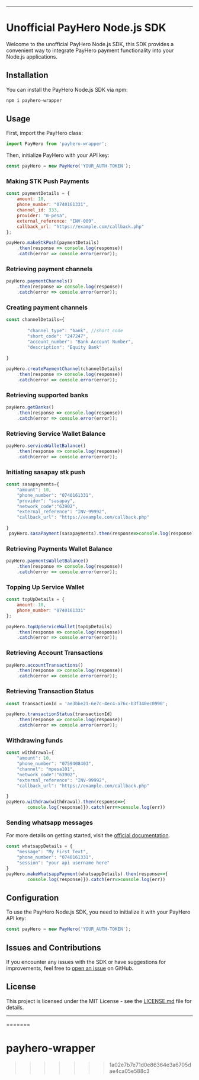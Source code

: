

---

# Unofficial PayHero Node.js SDK

Welcome to the unofficial PayHero Node.js SDK, this SDK provides a convenient way to integrate PayHero payment functionality into your Node.js applications.

## Installation

You can install the PayHero Node.js SDK via npm:

```bash
npm i payhero-wrapper
```

## Usage

First, import the PayHero class:

```javascript
import PayHero from 'payhero-wrapper';
```

Then, initialize PayHero with your API key:

```javascript
const payHero = new PayHero('YOUR_AUTH-TOKEN');
```

### Making STK Push Payments

```javascript
const paymentDetails = {
    amount: 10,
    phone_number: "0740161331",
    channel_id: 333,
    provider: "m-pesa",
    external_reference: "INV-009",
    callback_url: "https://example.com/callback.php"
};

payHero.makeStkPush(paymentDetails)
    .then(response => console.log(response))
    .catch(error => console.error(error));
```

### Retrieving payment channels

```javascript
payHero.paymentChannels()
    .then(response => console.log(response))
    .catch(error => console.error(error));
```


### Creating payment channels

```javascript
const channelDetails={
    
        "channel_type": "bank", //short_code
        "short_code": "247247",
        "account_number": "Bank Account Number",
        "description": "Equity Bank"
      
}

payHero.createPaymentChannel(channelDetails)
    .then(response => console.log(response))
    .catch(error => console.error(error));
```

### Retrieving supported banks

```javascript
payHero.getBanks()
    .then(response => console.log(response))
    .catch(error => console.error(error));
```



### Retrieving Service Wallet Balance

```javascript
payHero.serviceWalletBalance()
    .then(response => console.log(response))
    .catch(error => console.error(error));
```




### Initiating sasapay stk push

```javascript
const sasapayments={ 
    "amount": 10,
    "phone_number": "0740161331",
    "provider": "sasapay", 
    "network_code":"63902",
    "external_reference": "INV-99992",
    "callback_url": "https://example.com/callback.php"

}
 payHero.sasaPayment(sasapayments).then(response=>console.log(response)).catch(err=>console.log(err.message))

```

### Retrieving Payments Wallet Balance

```javascript
payHero.paymentsWalletBalance()
    .then(response => console.log(response))
    .catch(error => console.error(error));
```

### Topping Up Service Wallet

```javascript
const topUpDetails = {
    amount: 10,
    phone_number: "0740161331"
};

payHero.topUpServiceWallet(topUpDetails)
    .then(response => console.log(response))
    .catch(error => console.error(error));
```

### Retrieving Account Transactions

```javascript
payHero.accountTransactions()
    .then(response => console.log(response))
    .catch(error => console.error(error));
```

### Retrieving Transaction Status

```javascript
const transactionId = 'ae3bbe21-6e7c-4ec4-a76c-b3f340ec0990';

payHero.transactionStatus(transactionId)
    .then(response => console.log(response))
    .catch(error => console.error(error));
```

### Withdrawing funds
 
```javascript
const withdrawal={ 
    "amount": 10,
    "phone_number": "0759408403",
    "channel": "mpesa101",
    "network_code":"63902",
    "external_reference": "INV-99992",
    "callback_url": "https://example.com/callback.php"

}
payHero.withdraw(withdrawal).then(response=>{
        console.log(response)}).catch(err=>console.log(err))


```
### Sending whatsapp messages
 For more details on getting started, visit the [official documentation](https://pay-hero-kenya-1.gitbook.io/pay-hero-developer-apis/whatsapp-api/send-whats-app-text).
```javascript
const whatsappDetails = {
    "message": "My First Text",
    "phone_number": "0740161331",
    "session": "your api username here"
}
payHero.makeWhatsappPayment(whatsappDetails).then(response=>{
        console.log(response)}).catch(err=>console.log(err))


```

## Configuration

To use the PayHero Node.js SDK, you need to initialize it with your PayHero API key:

```javascript
const payHero = new PayHero('YOUR_AUTH-TOKEN');
```

## Issues and Contributions

If you encounter any issues with the SDK or have suggestions for improvements, feel free to [open an issue](https://github.com/moore100/payhero-wrapper/issues) on GitHub.

## License

This project is licensed under the MIT License - see the [LICENSE.md](LICENSE.md) file for details.

---



=======
# payhero-wrapper
>>>>>>> 1a02e7b7e71d0e86364e3a6705dae4ca05e588c3
